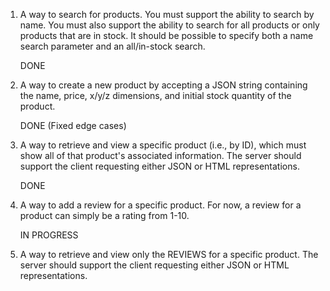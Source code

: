 1. A way to search for products. You must support the ability to search by name. You must also support the ability to search for all products or only products that are in stock. It
   should be possible to specify both a name search parameter and an all/in-stock search.

   DONE

2. A way to create a new product by accepting a JSON string containing the name, price, x/y/z dimensions, and initial stock quantity of the product.

   DONE (Fixed edge cases)

3. A way to retrieve and view a specific product (i.e., by ID), which must show all of that product's associated information. The server should support the client requesting either
   JSON or HTML representations.

   DONE

4. A way to add a review for a specific product. For now, a review for a product can simply be a rating from 1-10.

   IN PROGRESS

5. A way to retrieve and view only the REVIEWS for a specific product. The server should support the client requesting either JSON or HTML representations.
